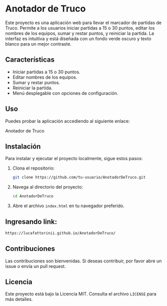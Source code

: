 # Anotador de Truco

Este proyecto es una aplicación web para llevar el marcador de partidas de Truco. Permite a los usuarios iniciar partidas a 15 o 30 puntos, editar los nombres de los equipos, sumar y restar puntos, y reiniciar la partida. La interfaz es intuitiva y está diseñada con un fondo verde oscuro y texto blanco para un mejor contraste.

## Características

- Iniciar partidas a 15 o 30 puntos.
- Editar nombres de los equipos.
- Sumar y restar puntos.
- Reiniciar la partida.
- Menú desplegable con opciones de configuración.

## Uso

Puedes probar la aplicación accediendo al siguiente enlace:

Anotador de Truco

## Instalación

Para instalar y ejecutar el proyecto localmente, sigue estos pasos:

1. Clona el repositorio:
    ```bash
    git clone https://github.com/tu-usuario/AnotadorDeTruco.git
    ```

2. Navega al directorio del proyecto:
    ```bash
    cd AnotadorDeTruco
    ```

3. Abre el archivo `index.html` en tu navegador preferido.

## Ingresando link:
```bash
https://lucafattorinii.github.io/AnotadorDeTruco/          
```

   

## Contribuciones

Las contribuciones son bienvenidas. Si deseas contribuir, por favor abre un issue o envía un pull request.

## Licencia

Este proyecto está bajo la Licencia MIT. Consulta el archivo `LICENSE` para más detalles.
